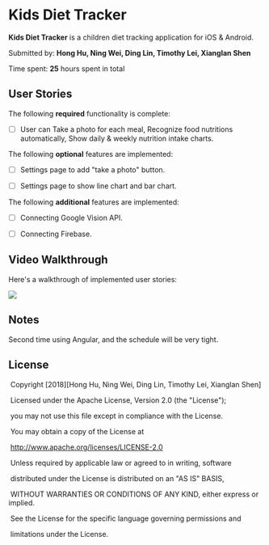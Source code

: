 # Kids Diet Tracker

**Kids Diet Tracker** is a children diet tracking application for iOS & Android.

 

Submitted by: **Hong Hu, Ning Wei, Ding Lin, Timothy Lei, Xianglan Shen**

 

Time spent: **25** hours spent in total

 

## User Stories

 

The following **required** functionality is complete:

 

* [ ] User can Take a photo for each meal, Recognize food nutritions automatically, Show daily & weekly nutrition intake charts.

 

The following **optional** features are implemented:

* [ ] Settings page to add "take a photo" button.

* [ ] Settings page to show line chart and bar chart.


The following **additional** features are implemented:

 
- [ ] Connecting Google Vision API.
- [ ] Connecting Firebase.

 

## Video Walkthrough 

 

Here's a walkthrough of implemented user stories:

 ![](Kids_Diet_Tracker.gif)


## Notes

 

Second time using Angular, and the schedule will be very tight.

 

## License

 

​    Copyright [2018][Hong Hu, Ning Wei, Ding Lin, Timothy Lei, Xianglan Shen]

 

​    Licensed under the Apache License, Version 2.0 (the "License");

​    you may not use this file except in compliance with the License.

​    You may obtain a copy of the License at

 

​        http://www.apache.org/licenses/LICENSE-2.0

 

​    Unless required by applicable law or agreed to in writing, software

​    distributed under the License is distributed on an "AS IS" BASIS,

​    WITHOUT WARRANTIES OR CONDITIONS OF ANY KIND, either express or implied.

​    See the License for the specific language governing permissions and

​    limitations under the License.

 

